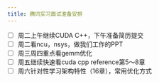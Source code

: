 ```yaml
---
title: 腾讯实习面试准备安排
---
```


- [ ] 周二上午继续CUDA C++，下午准备简历提交
- [ ] 周二看ncu，nsys，做我们工作的PPT
- [ ] 周三周四重点看gemm优化
- [ ] 周五继续快速看cuda cpp reference第5～8章
- [ ] 周六针对性学习架构特性（16章），常用优化方式